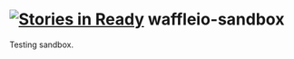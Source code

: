 [![Stories in Ready](https://badge.waffle.io/chesleybrown/waffleio-sandbox.png?label=ready&title=Ready)](https://waffle.io/chesleybrown/waffleio-sandbox)
waffleio-sandbox
================

Testing sandbox.
